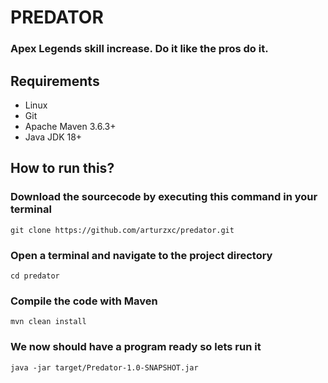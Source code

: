 # **PREDATOR**
### Apex Legends skill increase. Do it like the pros do it.


## Requirements
+ Linux
+ Git
+ Apache Maven 3.6.3+
+ Java JDK 18+


## How to run this?
### Download the sourcecode by executing this command in your terminal
```
git clone https://github.com/arturzxc/predator.git
```
### Open a terminal and navigate to the project directory
```
cd predator
```
### Compile the code with Maven
```
mvn clean install
```
### We now should have a program ready so lets run it
```
java -jar target/Predator-1.0-SNAPSHOT.jar
```

